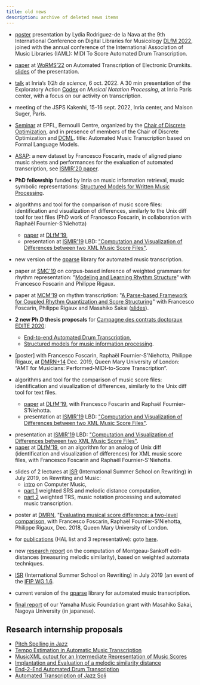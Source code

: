 ```yaml
---
title: old news 
description: archive of deleted news items
---
```


- [poster](https://hal.archives-ouvertes.fr/hal-03847232) presentation by Lydia Rodriguez-de la Nava at the 9th International Conference on Digital Libraries for Musicology [DLfM 2022](https://dlfm.web.ox.ac.uk), joined with the annual conference of the International Association of Music Libraries (IAML): MIDI To Score Automated Drum Transcription.

- [paper](https://hal.archives-ouvertes.fr/hal-03815760v3) at [WoRMS’22](https://sites.google.com/view/worms2022) on Automated Transcription of Electronic Drumkits.
  [slides](https://project.inria.fr/codex/files/2023/01/WoRMS22.pdf) of the presentation.

- [talk](https://project.inria.fr/codex/files/2022/10/AEx20221006.pdf) at Inria’s *1/2h de science*, 6 oct. 2022. A 30 min presentation of the Exploratory Action [Codex]((https://project.inria.fr/codex)) on *Musical Notation Processing*, at Inria Paris center, with a focus on our activity on transcription.

- meeting of the JSPS Kakenhi, 15-16 sept. 2022, Inria center, and Maison Suger, Paris.

- [Seminar](https://project.inria.fr/codex/files/2011/12/EPFL-DISOPT-220620.pdf) at EPFL, Bernoulli Centre, 
  organized by the [Chair of Discrete Optimization](https://www.epfl.ch/labs/disopt/),
  and in presence of members of the Chair of Discrete Optimization and [DCML](https://www.epfl.ch/labs/dcml/).
  title: Automated Music Transcription based on Formal Language Models.

- [ASAP](https://github.com/fosfrancesco/asap-dataset): a new dataset by Francesco Foscarin, made of aligned piano music sheets and performances for the evaluation of automated transcription, see [ISMIR'20 paper](https://program.ismir2020.net/poster_4-09.html).    

- **PhD fellowship** funded by Inria on music information retrieval, music symbolic representations: [Structured Models for Written Music Processing](files/news/proposal-Codex.pdf).

- algorithms and tool for the comparison of music score files: identification and visualization of differences, similarly to the Unix diff tool for text files (PhD work of Francesco Foscarin, in collaboration with Raphaël Fournier-S’Niehotta)
  - [paper](https://hal.inria.fr/hal-02267454) at [DLfM'19](https://dlfm.web.ox.ac.uk),
  - presentation at [ISMIR'19](https://ismir2019.ewi.tudelft.nl) LBD: ["Computation and Visualization of Differences between two XML Music Score Files"](https://hal.inria.fr/hal-02309923).
  
- new version of the [qparse](https://gitlab.inria.fr/qparse/qparselib) library for automated music transcription.

- paper at [SMC'19](http://smc2019.uma.es) on corpus-based inference of weighted grammars for rhythm representation: "[Modeling and Learning Rhythm Structure](https://hal.inria.fr/hal-02024437)" with Francesco Foscarin and Philippe Rigaux.

- paper at [MCM'19](https://mcm19.etsisi.upm.es) on rhythm transcription: "[A Parse-based Framework for Coupled Rhythm Quantization and Score Structuring](https://hal.inria.fr/hal-01988990)" with Francesco Foscarin, Philippe Rigaux and Masahiko Sakai ([slides](https://hal.inria.fr/hal-01988990v2/file/MCM-qparse-slides.pdf)).

- **2 new Ph.D thesis proposals** for
    [Campagne des contrats doctoraux EDITE 2020](https://www.edite-de-paris.fr/?p=431):
  - [End-to-end Automated Drum Transcription](files/news/ADT-EDITE.pdf),
  - [Structured models for music information processing](files/news/notation-EDITE.pdf).

- [poster] with Francesco Foscarin, Raphaël Fournier-S'Niehotta, Philippe Rigaux, at [DMRN+14](https://www.qmul.ac.uk/dmrn/dmrn-14/) Dec. 2019, Queen Mary University of London: “AMT for Musicians: Performed-MIDI-to-Score Transcription”.

- algorithms and tool for the comparison of music score files: identification and visualization of differences, similarly to the Unix diff tool for text files.
  - [paper](https://hal.inria.fr/hal-02267454) at [DLfM'19](https://dlfm.web.ox.ac.uk), with Francesco Foscarin and Raphaël Fournier-S’Niehotta.
  - presentation at [ISMIR'19](https://ismir2019.ewi.tudelft.nl) LBD: ["Computation and Visualization of Differences between two XML Music Score Files"](https://hal.inria.fr/hal-02309923).

* presentation at [ISMIR'19](https://ismir2019.ewi.tudelft.nl) LBD: ["Computation and Visualization of Differences between two XML Music Score Files"](https://hal.inria.fr/hal-02309923).
* [paper](https://hal.inria.fr/hal-02267454) at [DLfM'19](https://dlfm.web.ox.ac.uk), 
  on an algorithm for an analog of Unix diff (identification and visualization of differences) for XML music score files, with Francesco Foscarin and Raphaël Fournier-S’Niehotta.

- slides of 2 lectures at [ISR](https://isr2019.inria.fr) (International Summer School on Rewriting) in July 2019, on Rewriting and Music:
  -  [intro](files/ISR19RewritingMusic-part0.pdf) on Computer Music, 
  - [part 1](files/ISR19RewritingMusic-part1.pdf) weighted SRS and melodic distance computation, 
  - [part 2](files/ISR19RewritingMusic-part2.pdf) weighted TRS, music notation processing and automated music transcription.

* poster at [DMRN](https://www.qmul.ac.uk/dmrn/dmrn13/), "[Evaluating musical score difference: a two-level comparison](https://hal.inria.fr/hal-01989029), with Francesco Foscarin, Raphaël Fournier-S'Niehotta, Philippe Rigaux, Dec. 2018, Queen Mary University of London. 

* for [publications](#publications) (HAL list and 3 representative): goto [here](#publications).

* new [research report](https://hal.inria.fr/hal-01857267) on the computation of Montgeau-Sankoff edit-distances (measuring melodic similarity), based on weighted automata techniques.

* [ISR](https://isr2019.inria.fr) (International Summer School on Rewriting) in July 2019 (an event of the [IFIP WG 1.6](http://cbr.uibk.ac.at/ifip-wg1.6/).

* current version of the [qparse](https://gitlab.inria.fr/qparse/qparselib) library for automated music transcription.

* [final report](http://www.yamaha-mf.or.jp/shien/report/2017/sakai01.html) of our Yamaha Music Foundation grant with Masahiko Sakai, Nagoya University (in japanese).



## Research internship proposals 
  - [Pitch Spelling in Jazz](files/propositions/spellingJazz.pdf)
  - [Tempo Estimation in Automatic Music Transcription](files/propositions/tempo.pdf)
  - [MusicXML output for an Intermediate Representation of Music Scores](files/propositions/musicxml.pdf)
  - [Implantation and Evaluation of a melodic similarity distance](files/propositions/MontgeauSankoff.pdf)
  - [End-2-End Automated Drum Transcription](files/propositions/ADT.pdf)
  - [Automated Transcription of Jazz Soli](files/propositions/AutomatedTranscriptionJazzSoli.pdf)
